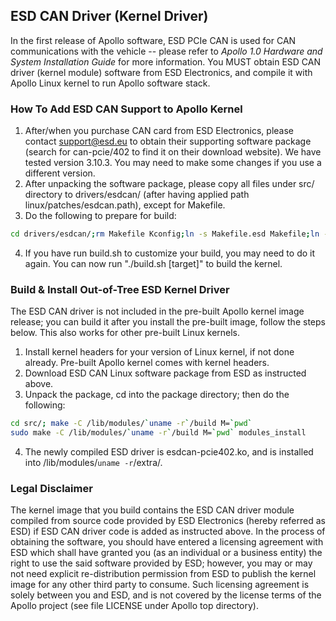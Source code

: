 ## ESD CAN Driver (Kernel Driver)

In the first release of Apollo software, ESD PCIe CAN is used for CAN communications with the vehicle -- please refer to *Apollo 1.0 Hardware and System Installation Guide* for more information. You MUST obtain ESD CAN driver (kernel module) software from ESD Electronics, and compile it with Apollo Linux kernel to run Apollo software stack.

### How To Add ESD CAN Support to Apollo Kernel

1. After/when you purchase CAN card from ESD Electronics, please contact support@esd.eu to obtain their supporting software package (search for can-pcie/402 to find it on their download website). We have tested version 3.10.3. You may need to make some changes if you use a different version.
2. After unpacking the software package, please copy all files under src/ directory to drivers/esdcan/ (after having applied path linux/patches/esdcan.path), except for Makefile.
3. Do the following to prepare for build:
```bash
cd drivers/esdcan/;rm Makefile Kconfig;ln -s Makefile.esd Makefile;ln -s Kconfig.esd Kconfig;cd ../..
```
4. If you have run build.sh to customize your build, you may need to do it again. You can now run "./build.sh [target]" to build the kernel.

### Build & Install Out-of-Tree ESD Kernel Driver

The ESD CAN driver is not included in the pre-built Apollo kernel image release; you can build it after you install the pre-built image, follow the steps below. This also works for other pre-built Linux kernels.
1. Install kernel headers for your version of Linux kernel, if not done already. Pre-built Apollo kernel comes with kernel headers.
2. Download ESD CAN Linux software package from ESD as instructed above.
3. Unpack the package, cd into the package directory; then do the following:
```bash
cd src/; make -C /lib/modules/`uname -r`/build M=`pwd`
sudo make -C /lib/modules/`uname -r`/build M=`pwd` modules_install
```
4. The newly compiled ESD driver is esdcan-pcie402.ko, and is installed into /lib/modules/`uname -r`/extra/.

### Legal Disclaimer
The kernel image that you build contains the ESD CAN driver module compiled from source code provided by ESD Electronics (hereby referred as ESD) if ESD CAN driver code is added as instructed above. In the process of obtaining the software, you should have entered a licensing agreement with ESD which shall have granted you (as an individual or a business entity) the right to use the said software provided by ESD; however, you may or may not need explicit re-distribution permission from ESD to publish the kernel image for any other third party to consume. Such licensing agreement is solely between you and ESD, and is not covered by the license terms of the Apollo project (see file LICENSE under Apollo top directory).
